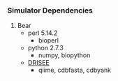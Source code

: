 ### Simulator Dependencies

1. Bear
    - perl 5.14.2
        - bioperl 
    - python 2.7.3
        - numpy, biopython
    - [DRISEE](https://github.com/MG-RAST/DRISEE)
        - qiime, cdbfasta, cdbyank